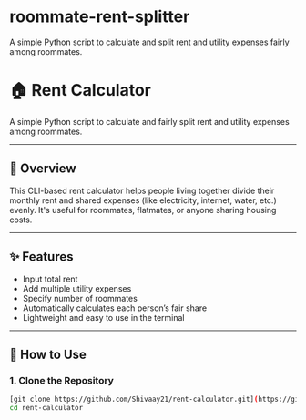 # roommate-rent-splitter
A simple Python script to calculate and split rent and utility expenses fairly among roommates.
# 🏠 Rent Calculator

A simple Python script to calculate and fairly split rent and utility expenses among roommates.

---

## 📌 Overview

This CLI-based rent calculator helps people living together divide their monthly rent and shared expenses (like electricity, internet, water, etc.) evenly. It's useful for roommates, flatmates, or anyone sharing housing costs.

---

## ✨ Features

- Input total rent
- Add multiple utility expenses
- Specify number of roommates
- Automatically calculates each person’s fair share
- Lightweight and easy to use in the terminal

---

## 🚀 How to Use

### 1. Clone the Repository

```bash
[git clone https://github.com/Shivaay21/rent-calculator.git](https://github.com/Shivaay21/roommate-rent-splitter.git)
cd rent-calculator

